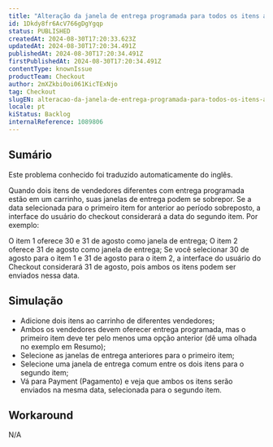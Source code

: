 ```yaml
---
title: "Alteração da janela de entrega programada para todos os itens ao selecionar um item comum no carrinho com vários vendedores"
id: 1Dkdy8fr6AcV766gDgYgqp
status: PUBLISHED
createdAt: 2024-08-30T17:20:33.623Z
updatedAt: 2024-08-30T17:20:34.491Z
publishedAt: 2024-08-30T17:20:34.491Z
firstPublishedAt: 2024-08-30T17:20:34.491Z
contentType: knownIssue
productTeam: Checkout
author: 2mXZkbi0oi061KicTExNjo
tag: Checkout
slugEN: alteracao-da-janela-de-entrega-programada-para-todos-os-itens-ao-selecionar-um-item-comum-no-carrinho-com-varios-vendedores
locale: pt
kiStatus: Backlog
internalReference: 1089806
---
```


## Sumário

<div class="alert alert-info">
  <p>Este problema conhecido foi traduzido automaticamente do inglês.</p>
</div>


Quando dois itens de vendedores diferentes com entrega programada estão em um carrinho, suas janelas de entrega podem se sobrepor. Se a data selecionada para o primeiro item for anterior ao período sobreposto, a interface do usuário do checkout considerará a data do segundo item. Por exemplo:

O item 1 oferece 30 e 31 de agosto como janela de entrega;
O item 2 oferece 31 de agosto como janela de entrega;
Se você selecionar 30 de agosto para o item 1 e 31 de agosto para o item 2, a interface do usuário do Checkout considerará 31 de agosto, pois ambos os itens podem ser enviados nessa data.

## Simulação



- Adicione dois itens ao carrinho de diferentes vendedores;
- Ambos os vendedores devem oferecer entrega programada, mas o primeiro item deve ter pelo menos uma opção anterior (dê uma olhada no exemplo em Resumo);
- Selecione as janelas de entrega anteriores para o primeiro item;
- Selecione uma janela de entrega comum entre os dois itens para o segundo item;
- Vá para Payment (Pagamento) e veja que ambos os itens serão enviados na mesma data, selecionada para o segundo item.



## Workaround


N/A




